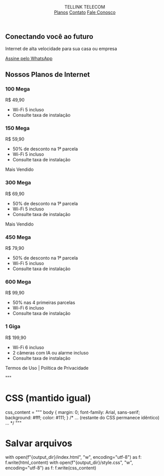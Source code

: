 <!DOCTYPE html>
<html lang="pt-BR">
<head>
    <meta charset="UTF-8" />
    <meta name="viewport" content="width=device-width, initial-scale=1.0" />
    <title>Tellink Telecom</title>
    <link rel="stylesheet" href="style.css" />
</head>
<body>
    <header>
        <div class="logo">TELLINK <span>TELECOM</span></div>
        <nav>
            <a href="#planos">Planos</a>
            <a href="#contato">Contato</a>
            <a href="https://wa.me/5583981286950" class="whatsapp">Fale Conosco</a>
        </nav>
    </header>
    <main>
        <section class="hero">
            <h1>Conectando você ao futuro</h1>
            <p>Internet de alta velocidade para sua casa ou empresa</p>
            <a href="https://wa.me/5583981286950" class="btn">Assine pelo WhatsApp</a>
        </section>
        <section class="planos" id="planos">
            <h2>Nossos Planos de Internet</h2>
            <div class="cards">
                <div class="card">
                    <h3>100 Mega</h3>
                    <p>R$ 49,90</p>
                    <ul>
                        <li>Wi-Fi 5 incluso</li>
                        <li>Consulte taxa de instalação</li>
                    </ul>
                </div>
                <div class="card">
                    <h3>150 Mega</h3>
                    <p>R$ 59,90</p>
                    <ul>
                        <li>50% de desconto na 1ª parcela</li>
                        <li>Wi-Fi 5 incluso</li>
                        <li>Consulte taxa de instalação</li>
                    </ul>
                </div>
                <div class="card destaque">
                    <span class="badge">Mais Vendido</span>
                    <h3>300 Mega</h3>
                    <p>R$ 69,90</p>
                    <ul>
                        <li>50% de desconto na 1ª parcela</li>
                        <li>Wi-Fi 5 incluso</li>
                        <li>Consulte taxa de instalação</li>
                    </ul>
                </div>
                <div class="card destaque">
                    <span class="badge">Mais Vendido</span>
                    <h3>450 Mega</h3>
                    <p>R$ 79,90</p>
                    <ul>
                        <li>50% de desconto na 1ª parcela</li>
                        <li>Wi-Fi 5 incluso</li>
                        <li>Consulte taxa de instalação</li>
                    </ul>
                </div>
                <div class="card">
                    <h3>600 Mega</h3>
                    <p>R$ 99,90</p>
                    <ul>
                        <li>50% nas 4 primeiras parcelas</li>
                        <li>Wi-Fi 6 incluso</li>
                        <li>Consulte taxa de instalação</li>
                    </ul>
                </div>
                <div class="card">
                    <h3>1 Giga</h3>
                    <p>R$ 199,90</p>
                    <ul>
                        <li>Wi-Fi 6 incluso</li>
                        <li>2 câmeras com IA ou alarme incluso</li>
                        <li>Consulte taxa de instalação</li>
                    </ul>
                </div>
            </div>
        </section>
    </main>
    <footer>
        <p>Termos de Uso | Política de Privacidade</p>
    </footer>
</body>
</html>
"""

# CSS (mantido igual)
css_content = """
body {
    margin: 0;
    font-family: Arial, sans-serif;
    background: #fff;
    color: #111;
}
/* ... (restante do CSS permanece idêntico) ... */
"""

# Salvar arquivos
with open(f"{output_dir}/index.html", "w", encoding="utf-8") as f:
    f.write(html_content)
with open(f"{output_dir}/style.css", "w", encoding="utf-8") as f:
    f.write(css_content)
